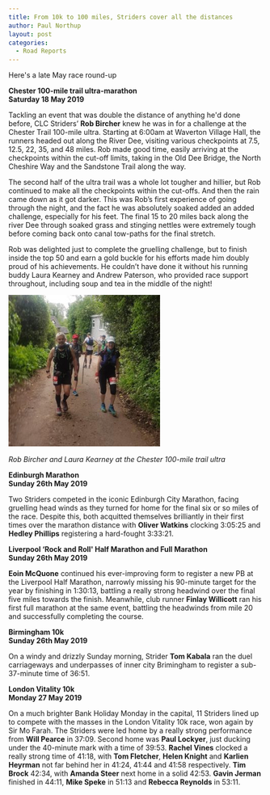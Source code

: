 ```yaml
---
title: From 10k to 100 miles, Striders cover all the distances
author: Paul Northup
layout: post
categories:
  - Road Reports
---
```

Here's a late May race round-up

**Chester 100-mile trail ultra-marathon**  
**Saturday 18 May 2019**

Tackling an event that was double the distance of anything he'd done before, CLC Striders’ **Rob Bircher** knew he was in for a challenge at the Chester Trail 100-mile ultra. Starting at 6:00am at Waverton Village Hall, the runners headed out along the River Dee, visiting various checkpoints at 7.5, 12.5, 22, 35, and 48 miles. Rob made good time, easily arriving at the checkpoints within the cut-off limits, taking in the Old Dee Bridge, the North Cheshire Way and the Sandstone Trail along the way. 

The second half of the ultra trail was a whole lot tougher and hillier, but Rob continued to make all the checkpoints within the cut-offs. And then the rain came down as it got darker. This was Rob’s first experience of going through the night, and the fact he was absolutely soaked added an added challenge, especially for his feet. The final 15 to 20 miles back along the river Dee through soaked grass and stinging nettles were extremely tough before coming back onto canal tow-paths for the final stretch. 

Rob was delighted just to complete the gruelling challenge, but to finish inside the top 50 and earn a gold buckle for his efforts made him doubly proud of his achievements. He couldn’t have done it without his running buddy Laura Kearney and Andrew Paterson, who provided race support throughout, including soup and tea in the middle of the night!

<img src="/Images/2019/05/Rob-Bircher-and-Laura-Kearney-300x300.jpg" alt="Rob Bircher and Laura Kearney at the Chester 100-mile trail ultra" />

_Rob Bircher and Laura Kearney at the Chester 100-mile trail ultra_

**Edinburgh Marathon  
Sunday 26th May 2019**

Two Striders competed in the iconic Edinburgh City Marathon, facing gruelling head winds as they turned for home for the final six or so miles of the race. Despite this, both acquitted themselves brilliantly in their first times over the marathon distance with **Oliver Watkins** clocking 3:05:25 and **Hedley Phillips** registering a hard-fought 3:33:21.

**Liverpool &#8216;Rock and Roll' Half Marathon and Full Marathon  
Sunday 26th May 2019**

**Eoin McQuone** continued his ever-improving form to register a new PB at the Liverpool Half Marathon, narrowly missing his 90-minute target for the year by finishing in 1:30:13, battling a really strong headwind over the final five miles towards the finish. Meanwhile, club runner **Finlay Willicott** ran his first full marathon at the same event, battling the headwinds from mile 20 and successfully completing the course.

**Birmingham 10k  
Sunday 26th May 2019**

On a windy and drizzly Sunday morning, Strider **Tom Kabala** ran the duel carriageways and underpasses of inner city Brimingham to register a sub-37-minute time of 36:51.

**London Vitality 10k  
Monday 27 May 2019**

On a much brighter Bank Holiday Monday in the capital, 11 Striders lined up to compete with the masses in the London Vitality 10k race, won again by Sir Mo Farah. The Striders were led home by a really strong performance from **Will Pearce** in 37:09. Second home was **Paul Lockyer**, just ducking under the 40-minute mark with a time of 39:53. **Rachel Vines** clocked a really strong time of 41:18, with **Tom Fletcher**, **Helen Knight** and **Karlien Heyrman** not far behind her in 41:24, 41:44 and 41:58 respectively. **Tim Brock** 42:34, with **Amanda Steer** next home in a solid 42:53. **Gavin Jerman** finished in 44:11, **Mike Speke** in 51:13 and **Rebecca Reynolds** in 53:11.
